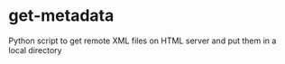 # get-metadata
Python script to get remote XML files on HTML server and put them in a local directory
